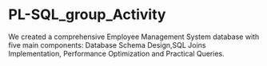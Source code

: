 # PL-SQL_group_Activity
We created a comprehensive Employee Management System database with five main components: Database Schema Design,SQL Joins Implementation, Performance Optimization and Practical Queries.
